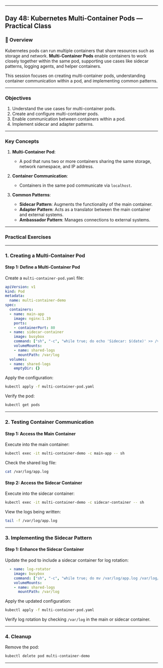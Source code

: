 ﻿---

## Day 48: Kubernetes Multi-Container Pods — Practical Class

### 📘 Overview

Kubernetes pods can run multiple containers that share resources such as storage and network. **Multi-Container Pods** enable containers to work closely together within the same pod, supporting use cases like sidecar patterns, logging agents, and helper containers.

This session focuses on creating multi-container pods, understanding container communication within a pod, and implementing common patterns.

---

### Objectives

1. Understand the use cases for multi-container pods.
2. Create and configure multi-container pods.
3. Enable communication between containers within a pod.
4. Implement sidecar and adapter patterns.

---

### Key Concepts

1. **Multi-Container Pod**:
   - A pod that runs two or more containers sharing the same storage, network namespace, and IP address.

2. **Container Communication**:
   - Containers in the same pod communicate via `localhost`.

3. **Common Patterns**:
   - **Sidecar Pattern**: Augments the functionality of the main container.
   - **Adapter Pattern**: Acts as a translator between the main container and external systems.
   - **Ambassador Pattern**: Manages connections to external systems.

---

### Practical Exercises

---

### 1. Creating a Multi-Container Pod

#### Step 1: Define a Multi-Container Pod
Create a `multi-container-pod.yaml` file:
```yaml
apiVersion: v1
kind: Pod
metadata:
  name: multi-container-demo
spec:
  containers:
  - name: main-app
    image: nginx:1.19
    ports:
    - containerPort: 80
  - name: sidecar-container
    image: busybox
    command: ["sh", "-c", "while true; do echo 'Sidecar: $(date)' >> /var/log/app.log; sleep 5; done"]
    volumeMounts:
    - name: shared-logs
      mountPath: /var/log
  volumes:
  - name: shared-logs
    emptyDir: {}
```

Apply the configuration:
```bash
kubectl apply -f multi-container-pod.yaml
```

Verify the pod:
```bash
kubectl get pods
```

---

### 2. Testing Container Communication

#### Step 1: Access the Main Container
Execute into the main container:
```bash
kubectl exec -it multi-container-demo -c main-app -- sh
```

Check the shared log file:
```bash
cat /var/log/app.log
```

#### Step 2: Access the Sidecar Container
Execute into the sidecar container:
```bash
kubectl exec -it multi-container-demo -c sidecar-container -- sh
```

View the logs being written:
```bash
tail -f /var/log/app.log
```

---

### 3. Implementing the Sidecar Pattern

#### Step 1: Enhance the Sidecar Container
Update the pod to include a sidecar container for log rotation:
```yaml
  - name: log-rotator
    image: busybox
    command: ["sh", "-c", "while true; do mv /var/log/app.log /var/log/app-$(date +%s).log; sleep 60; done"]
    volumeMounts:
    - name: shared-logs
      mountPath: /var/log
```

Apply the updated configuration:
```bash
kubectl apply -f multi-container-pod.yaml
```

Verify log rotation by checking `/var/log` in the main or sidecar container.

---

### 4. Cleanup

Remove the pod:
```bash
kubectl delete pod multi-container-demo
```

---
